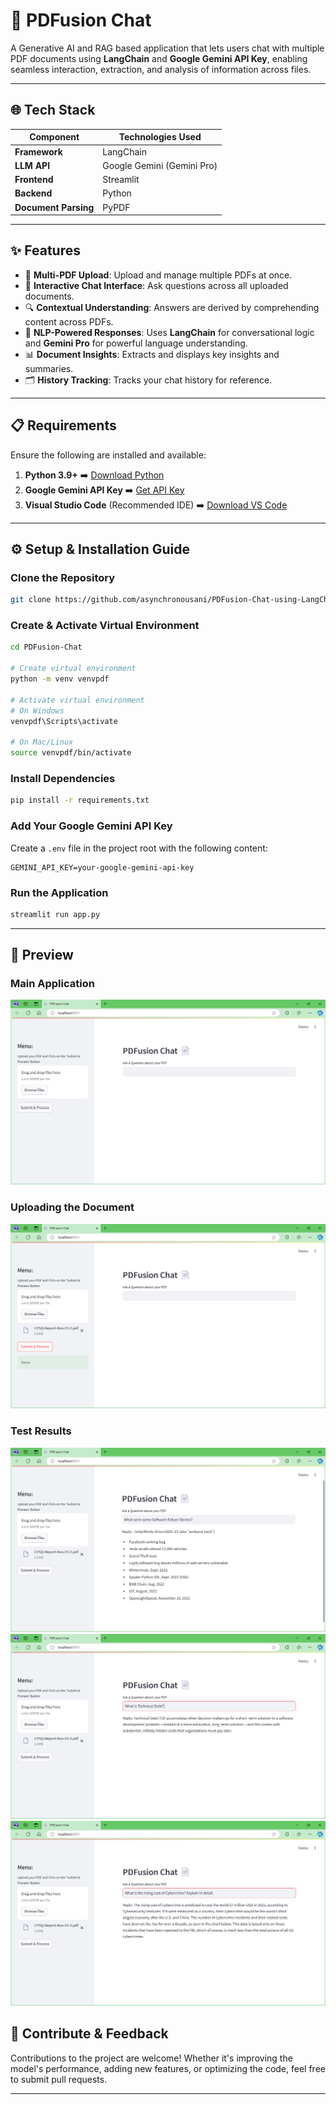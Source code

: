 # 📝 PDFusion Chat

A Generative AI and RAG based application that lets users chat with multiple PDF documents using **LangChain** and **Google Gemini API Key**, enabling seamless interaction, extraction, and analysis of information across files.

---

## 🌐 Tech Stack

| Component     | Technologies Used                        |
|----------------|---------------------------------|
| **Framework**    | LangChain |
| **LLM API**       | Google Gemini (Gemini Pro) |
| **Frontend**      | Streamlit |
| **Backend**       | Python |
| **Document Parsing** | PyPDF |

---

## ✨ Features

- 📂 **Multi-PDF Upload**: Upload and manage multiple PDFs at once.
- 💬 **Interactive Chat Interface**: Ask questions across all uploaded documents.
- 🔍 **Contextual Understanding**: Answers are derived by comprehending content across PDFs.
- 🧠 **NLP-Powered Responses**: Uses **LangChain** for conversational logic and **Gemini Pro** for powerful language understanding.
- 📊 **Document Insights**: Extracts and displays key insights and summaries.
- 🗂️ **History Tracking**: Tracks your chat history for reference.

---

## 📋 Requirements

Ensure the following are installed and available:

1. **Python 3.9+** ➡️ [Download Python](https://www.python.org/downloads/)
2. **Google Gemini API Key** ➡️ [Get API Key](https://aistudio.google.com/app/apikey)
3. **Visual Studio Code** (Recommended IDE) ➡️ [Download VS Code](https://code.visualstudio.com/)

---

## ⚙️ Setup & Installation Guide

### Clone the Repository

```bash
git clone https://github.com/asynchronousani/PDFusion-Chat-using-LangChain.git
```

### Create & Activate Virtual Environment

```bash
cd PDFusion-Chat

# Create virtual environment
python -m venv venvpdf

# Activate virtual environment
# On Windows
venvpdf\Scripts\activate

# On Mac/Linux
source venvpdf/bin/activate
```

### Install Dependencies

```bash
pip install -r requirements.txt
```

### Add Your Google Gemini API Key

Create a `.env` file in the project root with the following content:

```
GEMINI_API_KEY=your-google-gemini-api-key
```

### Run the Application

```bash
streamlit run app.py
```

---


## 👀 Preview

### Main Application 

![Screenshot](https://github.com/asynchronousani/PDFusion-Chat-using-LangChain/blob/1e14dfd311afa579b66a7e3fe744187286ea1cc8/images/Screenshot%202024-10-25%20102112.png)

### Uploading the Document

![Screenshot](https://github.com/asynchronousani/PDFusion-Chat-using-LangChain/blob/1e14dfd311afa579b66a7e3fe744187286ea1cc8/images/Screenshot%202024-10-25%20102330.png)

### Test Results

![Screenshot](https://github.com/asynchronousani/PDFusion-Chat-using-LangChain/blob/1e14dfd311afa579b66a7e3fe744187286ea1cc8/images/Screenshot%202024-10-25%20102824.png)
![Screenshot](https://github.com/asynchronousani/PDFusion-Chat-using-LangChain/blob/1e14dfd311afa579b66a7e3fe744187286ea1cc8/images/Screenshot%202024-10-25%20103002.png)
![Screenshot](https://github.com/asynchronousani/PDFusion-Chat-using-LangChain/blob/1e14dfd311afa579b66a7e3fe744187286ea1cc8/images/Screenshot%202024-10-25%20103044.png)

## 🤝 Contribute & Feedback

Contributions to the project are welcome! Whether it's improving the model's performance, adding new features, or optimizing the code, feel free to submit pull requests.

---
